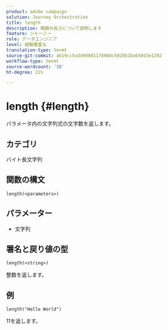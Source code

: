 ```yaml
---
product: adobe campaign
solution: Journey Orchestration
title: length
description: 関数の長さについて説明します
feature: ジャーニー
role: データエンジニア
level: 経験豊富な
translation-type: tm+mt
source-git-commit: ab19cc5a3d998d1178984c5028b1ba650d3e1292
workflow-type: tm+mt
source-wordcount: '38'
ht-degree: 21%

---
```



# length {#length}

パラメータ内の文字列式の文字数を返します。

## カテゴリ

 バイト長文字列

## 関数の構文

`length(<parameters>)`

## パラメーター

* 文字列

## 署名と戻り値の型

`length(<string>)`

整数を返します。

## 例

`length("Hello World")`

11を返します。
